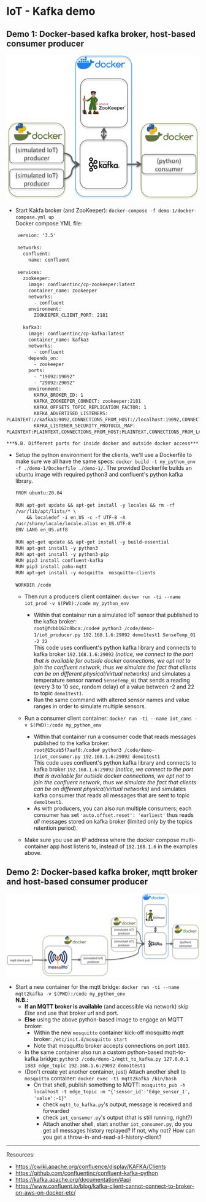 # IoT - Kafka demo

## Demo 1: Docker-based kafka broker, host-based consumer producer

![Demo 1](./demo-1/docker-kafka.png)

* Start Kakfa broker (and ZooKeeper): `docker-compose -f demo-1/docker-compose.yml up`  
Docker compose YML file:
```
    version: '3.5'

    networks:
      confluent:
        name: confluent

    services:
      zookeeper:
        image: confluentinc/cp-zookeeper:latest
        container_name: zookeeper
        networks:
          - confluent
        environment:
          ZOOKEEPER_CLIENT_PORT: 2181

      kafka3:
        image: confluentinc/cp-kafka:latest
        container_name: kafka3
        networks:
          - confluent
        depends_on:
          - zookeeper
        ports:
          - "19092:19092"
          - "29092:29092"
        environment:
          KAFKA_BROKER_ID: 1
          KAFKA_ZOOKEEPER_CONNECT: zookeeper:2181
          KAFKA_OFFSETS_TOPIC_REPLICATION_FACTOR: 1
          KAFKA_ADVERTISED_LISTENERS: PLAINTEXT://kafka3:9092,CONNECTIONS_FROM_HOST://localhost:19092,CONNECTIONS_FROM_LAN://192.168.1.6:29092
          KAFKA_LISTENER_SECURITY_PROTOCOL_MAP: PLAINTEXT:PLAINTEXT,CONNECTIONS_FROM_HOST:PLAINTEXT,CONNECTIONS_FROM_LAN:PLAINTEXT
```

    ***N.B. Different ports for inside docker and outside docker access***

* Setup the python environment for the clients, we'll use a Dockerfile to make sure we all have the same specs: `docker build -t my_python_env -f ./demo-1/Dockerfile ./demo-1/`. The provided Dockerfile builds an ubuntu image with required python3 and confluent's python kafka library.  
    ```
    FROM ubuntu:20.04

    RUN apt-get update && apt-get install -y locales && rm -rf /var/lib/apt/lists/* \
        && localedef -i en_US -c -f UTF-8 -A /usr/share/locale/locale.alias en_US.UTF-8
    ENV LANG en_US.utf8

    RUN apt-get update && apt-get install -y build-essential
    RUN apt-get install -y python3
    RUN apt-get install -y python3-pip
    RUN pip3 install confluent-kafka
    RUN pip3 install paho-mqtt
    RUN apt-get install -y mosquitto  mosquitto-clients

    WORKDIR /code
    ```
    * Then run a producers client container: `docker run -ti --name iot_prod -v $(PWD):/code my_python_env`
        * Within that container run a simulated IoT sensor that published to the kafka broker:  
        `root@fcbb162c8bca:/code# python3 /code/demo-1/iot_producer.py 192.168.1.6:29092 demo1test1 SenseTemp_01 -2 22`  
        This code uses confluent's python kafka library and connects to kafka broker `192.168.1.6:29092` _(notice, we connect to the port that is available for outside docker connections, we opt not to join the confluent network, thus we simulate the fact that clients can be on different physical/virtual networks)_ and simulates a temperature sensor named `SenseTemp_01` that sends a reading (every 3 to 10 sec, random delay) of a value between -2 and 22 to topic `demo1test1`.
        * Run the same command with altered sensor names and value ranges in order to simulate multiple sensors.

    * Run a consumer client container: `docker run -ti --name iot_cons -v $(PWD):/code my_python_env`
        * Within that container run a consumer code that reads messages published to the kafka broker:  
        `root@15cab5f7aaf0:/code# python3 /code/demo-1/iot_consumer.py 192.168.1.6:29092 demo1test1`  
        This code uses confluent's python kafka library and connects to kafka broker `192.168.1.6:29092` _(notice, we connect to the port that is available for outside docker connections, we opt not to join the confluent network, thus we simulate the fact that clients can be on different physical/virtual networks)_ and simulates kafka consumer that reads all messages that are sent to topic `demo1test1`.
        * As with producers, you can also run multiple consumers; each consumer has set `'auto.offset.reset': 'earliest'` thus reads _all_ messages stored on kafka broker (limited only by the topics retention period).

    * Make sure you use an IP address where the docker compose multi-container app host listens to, instead of `192.168.1.6` in the examples above.

## Demo 2: Docker-based kafka broker, mqtt broker and host-based consumer producer

![Demo 2](./demo-1/docker-mqtt-kafka.png)

* Start a new container for the mqtt bridge: `docker run -ti --name mqtt2kafka -v $(PWD):/code my_python_env`  
    **N.B.:**  
    * **If an MQTT broker is available** (and accessible via network) skip _Else_ and use that broker url and port.
    * **Else** using the above python-based image to engage an MQTT broker:
        * Within the new `mosquitto` container kick-off mosquitto mqtt broker: `/etc/init.d/mosquitto start`
        * Note that mosquitto broker accepts connections on port `1883`.
    * In the same container also run a custom python-based mqtt-to-kafka bridge: `python3 /code/demo-1/mqtt_to_kafka.py 127.0.0.1 1883 edge_topic 192.168.1.6:29092 demo1test1`
    * (Don't create yet another container, just) Attach another shell to `mosquitto` container: `docker exec -ti mqtt2kafka /bin/bash`
        * On that shell, publish something to MQTT: `mosquitto_pub -h localhost -t edge_topic -m "{'sensor_id':'Edge_sensor_1', 'value':-1}"`
            * check `mqtt_to_kafka.py`'s output, message is received and forwarded
            * check `iot_consumer.py`'s output (that is still running, right?)
            * Attach another shell, start another `iot_consumer.py`, do you get all messages history replayed? If not, why not? How can you get a throw-in-and-read-all-history-client?







---
Resources:
* https://cwiki.apache.org/confluence/display/KAFKA/Clients
* https://github.com/confluentinc/confluent-kafka-python
* https://kafka.apache.org/documentation/#api
* https://www.confluent.io/blog/kafka-client-cannot-connect-to-broker-on-aws-on-docker-etc/
